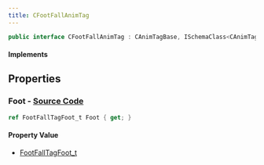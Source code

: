 ```yaml
---
title: CFootFallAnimTag
---
```


```csharp
public interface CFootFallAnimTag : CAnimTagBase, ISchemaClass<CAnimTagBase>, ISchemaClass<CFootFallAnimTag>, ISchemaField, ISchemaClass, INativeHandle
```

#### Implements

## Properties

### **Foot** - [Source Code](https://github.com/swiftly-solution/swiftlys2/blob/main/managed/src/SwiftlyS2.Generated/Schemas/Interfaces/CFootFallAnimTag.cs#L16)

```csharp
ref FootFallTagFoot_t Foot { get; }
```

#### Property Value

- [FootFallTagFoot_t](/docs/api/shared/schemadefinitions/footfalltagfoot_t)


